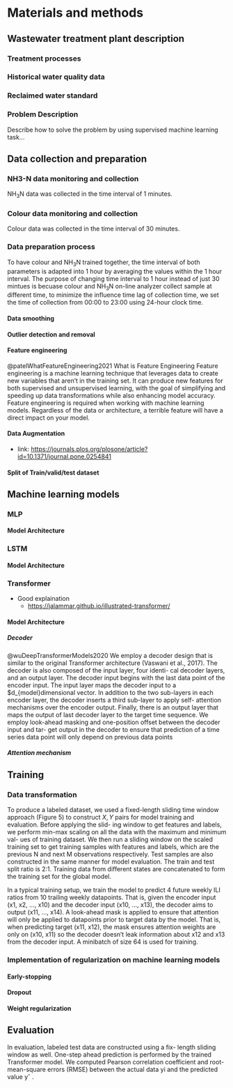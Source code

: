 # Materials and methods
## Wastewater treatment plant description
### Treatment processes
### Historical water quality data
### Reclaimed water standard
### Problem Description
Describe how to solve the problem by using supervised machine learning task...
## Data collection and preparation
### NH3-N data monitoring and collection
NH$_{3}$N data was collected in the time interval of 1 minutes.
### Colour data monitoring and collection
Colour data was collected in the time interval of 30 minutes.
### Data preparation process
To have colour and NH$_{3}$N trained together, the time interval of both parameters is adapted into 1 hour by averaging the values within the 1 hour interval. The purpose of changing time interval to 1 hour instead of just 30 mintues is becuase colour and NH$_{3}$N on-line analyzer collect sample at different time, to minimize the influence time lag of collection time, we set the time of collection from 00:00 to 23:00 using 24-hour clock time.
#### Data smoothing
#### Outlier detection and removal
#### Feature engineering
@patelWhatFeatureEngineering2021
What is Feature Engineering
Feature engineering is a machine learning technique that leverages data to create new variables that aren’t in the training set. It can produce new features for both supervised and unsupervised learning, with the goal of simplifying and speeding up data transformations while also enhancing model accuracy. Feature engineering is required when working with machine learning models. Regardless of the data or architecture, a terrible feature will have a direct impact on your model.
#### Data Augmentation
* link: https://journals.plos.org/plosone/article?id=10.1371/journal.pone.0254841



#### Split of Train/valid/test dataset 
## Machine learning models
### MLP
#### Model Architecture
### LSTM
#### Model Architecture
### Transformer
* Good explaination
    * https://jalammar.github.io/illustrated-transformer/
    
#### Model Architecture
##### Decoder
@wuDeepTransformerModels2020
We employ a decoder design that is similar to the original Transformer architecture (Vaswani et al., 2017). The decoder is also composed of the input layer, four identi- cal decoder layers, and an output layer. The decoder input begins with the last data point of the encoder input. The input layer maps the decoder input to a $d_{model}dimensional vector. In addition to the two sub-layers in each encoder layer, the decoder inserts a third sub-layer to apply self- attention mechanisms over the encoder output. Finally, there is an output layer that maps the output of last decoder layer to the target time sequence. We employ look-ahead masking and one-position offset between the decoder input and tar- get output in the decoder to ensure that prediction of a time series data point will only depend on previous data points
##### Attention mechanism
## Training
### Data transformation
To produce a labeled dataset, we used a fixed-length sliding time window approach (Figure 5) to construct $X, Y$ pairs for model training and evaluation. Before applying the slid- ing window to get features and labels, we perform min-max scaling on all the data with the maximum and minimum val- ues of training dataset. We then run a sliding window on the scaled training set to get training samples with features and labels, which are the previous N and next M observations respectively. Test samples are also constructed in the same manner for model evaluation. The train and test split ratio is 2:1. Training data from different states are concatenated to form the training set for the global model.  
  
In a typical training setup, we train the model to predict 4 future weekly ILI ratios from 10 trailing weekly datapoints. That is, given the encoder input (x1, x2, ..., x10) and the decoder input (x10, ..., x13), the decoder aims to output (x11, ..., x14). A look-ahead mask is applied to ensure that attention will only be applied to datapoints prior to target data by the model. That is, when predicting target (x11, x12), the mask ensures attention weights are only on (x10, x11) so the decoder doesn’t leak information about x12 and x13 from the decoder input. A minibatch of size 64 is used for training.
### Implementation of regularization on machine learning models
#### Early-stopping 
#### Dropout
#### Weight regularization
## Evaluation
In evaluation, labeled test data are constructed using a fix- length sliding window as well. One-step ahead prediction is performed by the trained Transformer model. We computed Pearson correlation coefficient and root-mean-square errors (RMSE) between the actual data yi and the predicted value yˆ .